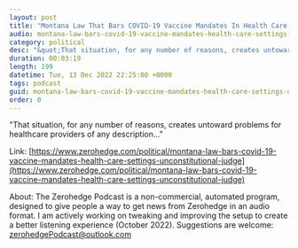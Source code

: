 ```yaml
---
layout: post
title: "Montana Law That Bars COVID-19 Vaccine Mandates In Health Care Settings Is Unconstitutional: Judge"
audio: montana-law-bars-covid-19-vaccine-mandates-health-care-settings-unconstitutional-judge-0
category: political
desc: "&quot;That situation, for any number of reasons, creates untoward problems for healthcare providers of any description...&quot;"
duration: 00:03:19
length: 199
datetime: Tue, 13 Dec 2022 22:25:00 +0000
tags: podcast
guid: montana-law-bars-covid-19-vaccine-mandates-health-care-settings-unconstitutional-judge-0
order: 0
---
```

&quot;That situation, for any number of reasons, creates untoward problems for healthcare providers of any description...&quot;

Link: [https://www.zerohedge.com/political/montana-law-bars-covid-19-vaccine-mandates-health-care-settings-unconstitutional-judge](https://www.zerohedge.com/political/montana-law-bars-covid-19-vaccine-mandates-health-care-settings-unconstitutional-judge)

About: The Zerohedge Podcast is a non-commercial, automated program, designed to give people a way to get news from Zerohedge in an audio format.  I am actively working on tweaking and improving the setup to create a better listening experience (October 2022).  Suggestions are welcome: [zerohedgePodcast@outlook.com](mailto:zerohedgePodcast@outlook.com)